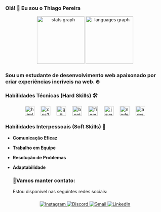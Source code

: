 ### Olá! 👋 Eu sou o Thiago Pereira



<div align="center">
  <img src="https://github-readme-stats.vercel.app/api?username=pereirathiagos&hide_title=false&hide_rank=false&show_icons=true&include_all_commits=true&count_private=true&disable_animations=false&theme=catppuccin_latte" height="150" alt="stats graph"  />
  <img src="https://github-readme-stats.vercel.app/api/top-langs?username=pereirathiagos&locale=en&hide_title=false&layout=compact&card_width=320&langs_count=5&theme=catppuccin_latte" height="150" alt="languages graph"  />
</div>



### Sou um estudante de desenvolvimento web apaixonado por criar experiências incríveis na web. 🔥



### Habilidades Técnicas (Hard Skills) 🛠️

<div align="center">
  <img src="https://cdn.jsdelivr.net/gh/devicons/devicon/icons/html5/html5-original.svg" height="30" alt="html5 logo"  />
  <img width="12" />
  <img src="https://cdn.jsdelivr.net/gh/devicons/devicon/icons/css3/css3-original.svg" height="30" alt="css3 logo"  />
  <img width="12" />
  <img src="https://cdn.jsdelivr.net/gh/devicons/devicon/icons/git/git-original.svg" height="30" alt="git logo"  />
  <img width="12" />
  <img src="https://cdn.jsdelivr.net/gh/devicons/devicon/icons/bootstrap/bootstrap-original.svg" height="30" alt="bootstrap logo"  />
  <img width="12" />
  <img src="https://cdn.jsdelivr.net/gh/devicons/devicon/icons/figma/figma-original.svg" height="30" alt="figma logo"  />
  <img width="12" />
  <img src="https://cdn.jsdelivr.net/gh/devicons/devicon/icons/javascript/javascript-original.svg" height="30" alt="javascript logo"  />
  <img width="12" />
  <img src="https://cdn.jsdelivr.net/gh/devicons/devicon/icons/nodejs/nodejs-original.svg" height="30" alt="nodejs logo"  />
  <img width="12" />
  <img src="https://skillicons.dev/icons?i=aws" height="30" alt="amazonwebservices logo"  />
</div>

### Habilidades Interpessoais (Soft Skills) 🤝

- **Comunicação Eficaz**
- **Trabalho em Equipe**
- **Resolução de Problemas**
- **Adaptabilidade**

  ###

  ### 🌟Vamos manter contato:
  <p>Estou disponível nas seguintes redes sociais:</p>

  ###

<div align="center">
  <a href="https://www.instagram.com/trspereira/">
    <img src="https://img.shields.io/badge/Instagram-%23E4405F.svg?style=for-the-badge&logo=instagram&logoColor=white" alt="Instagram">
  </a>
  <a href="https://discord.com/channels/@thiagopereira8983">
    <img src="https://img.shields.io/badge/Discord-%237289DA.svg?style=for-the-badge&logo=discord&logoColor=white" alt="Discord">
  </a>
  <a href="mailto:trsppereiraa@gmail.com">
    <img src="https://img.shields.io/badge/Gmail-%23D14836.svg?style=for-the-badge&logo=gmail&logoColor=white" alt="Gmail">
  </a>
  <a href="https://www.linkedin.com/in/trspereira">
    <img src="https://img.shields.io/badge/LinkedIn-%230077B5.svg?style=for-the-badge&logo=linkedin&logoColor=white" alt="LinkedIn">
  </a>
</div>
